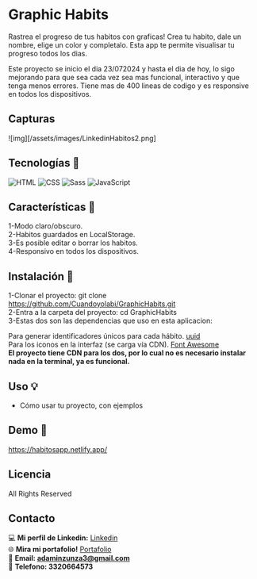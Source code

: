 # Graphic Habits
Rastrea el progreso de tus habitos con graficas! Crea tu habito, dale un nombre, elige un color y completalo.
Esta app te permite visualisar tu progreso todos los dias.

Este proyecto se inicio el dia 23/072024 y hasta el dia de hoy, lo sigo mejorando
para que sea cada vez sea mas funcional, interactivo y que tenga menos errores. 
Tiene mas de 400 lineas de codigo y es responsive en todos los dispositivos.

## Capturas
![img][/assets/images/LinkedinHabitos2.png]

## Tecnologías 🔎
![HTML](https://img.shields.io/badge/HTML-E34F26?style=for-the-badge&logo=html5&logoColor=white)
![CSS](https://img.shields.io/badge/CSS-1572B6?style=for-the-badge&logo=css3&logoColor=white)
![Sass](https://img.shields.io/badge/Sass-CC6699?style=for-the-badge&logo=sass&logoColor=white)
![JavaScript](https://img.shields.io/badge/JavaScript-F7DF1E?style=for-the-badge&logo=javascript&logoColor=black)


## Características 💎
1-Modo claro/obscuro. <br>
2-Habitos guardados en LocalStorage.<br>
3-Es posible editar o borrar los habitos.<br>
4-Responsivo en todos los dispositivos. <br>

## Instalación 🔧
1-Clonar el proyecto: git clone https://github.com/Cuandoyolabi/GraphicHabits.git<br>
2-Entra a la carpeta del proyecto: cd GraphicHabits<br>
3-Estas dos son las dependencias que uso en esta aplicacion:<br>

Para generar identificadores únicos para cada hábito. [uuid](https://www.npmjs.com/package/uuid) <br>
Para los iconos en la interfaz (se carga vía CDN). [Font Awesome](https://fontawesome.com/) <br>
**El proyecto tiene CDN para los dos, por lo cual no es necesario instalar nada en la terminal, ya es funcional.**

## Uso 💡
- Cómo usar tu proyecto, con ejemplos

## Demo 📌
https://habitosapp.netlify.app/

## Licencia
All Rights Reserved

## Contacto
💻 **Mi perfil de Linkedin:** [Linkedin](https://www.linkedin.com/in/adam-samuel-inzunza-ramirez/)  
🌐 **Mira mi portafolio!** [Portafolio](https://cuandoyolabi.github.io/PortafolioFrontend/)  
📩 **Email: [adaminzunza3@gmail.com](mailto:adaminzunza3@gmail.com)** ​  
📱 **Telefono: 3320664573**
